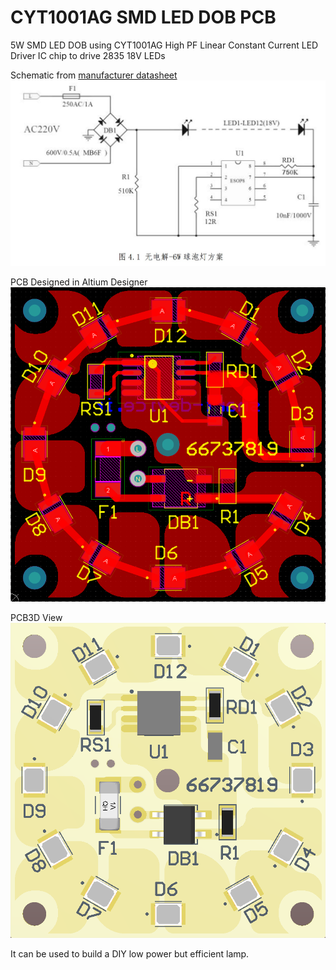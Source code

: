 # CYT1001AG SMD LED DOB PCB
5W SMD LED DOB using CYT1001AG High PF Linear Constant Current LED Driver IC chip to drive 2835 18V LEDs 

Schematic from [manufacturer datasheet](https://github.com/smart-device/CYT1001AG-SMD-LED-DOB-PCB/blob/main/CYT1001AG.pdf)
<img src="./CYT1001AGsch.jpg" />

PCB Designed in Altium Designer
<img src="./CYT1001AGpcb.png" />

PCB3D View
<img src="./CYT1001AGpcb3d.png" />

It can be used to build a DIY low power but efficient lamp.
